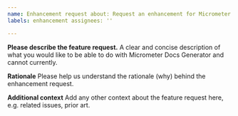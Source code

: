 ```yaml
---
name: Enhancement request about: Request an enhancement for Micrometer title: ''
labels: enhancement assignees: ''

---
```


**Please describe the feature request.**
A clear and concise description of what you would like to be able to do with Micrometer Docs Generator and cannot currently.

**Rationale**
Please help us understand the rationale (why) behind the enhancement request.

**Additional context**
Add any other context about the feature request here, e.g. related issues, prior art.
